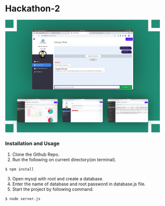 # Hackathon-2

![Screenshot](d.png)

### Installation and Usage

1. Clone the Github Repo.
2. Run the following on current directory(on terminal).   
```sh
$ npm install
```
3. Open mysql with root and create a database.
4. Enter the name of database and root password in database.js file.
5. Start the project by following command.   
```sh
$ node server.js
```
